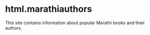 # html.marathiauthors
This site contains information about popular Marathi books and their authors.
